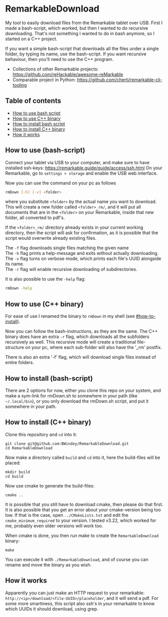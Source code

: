 # RemarkableDownload
My tool to easily download files from the Remarkable tablet over USB.
First I made a bash-script, which worked, but then I wanted to do recursive downloading.
That's not something I wanted to do in bash anymore, so I started on a C++ project.

If you want a simple bash-script that downloads all the files under a single folder, by typing its name,
use the bash-script. If you want recursive behaviour, then you'll need to use the C++ program.

- Collections of other Remarkable projects: https://github.com/reHackable/awesome-reMarkable
- Comparable project in Python: https://github.com/cherti/remarkable-cli-tooling

## Table of contents
- [How to use bash script](#how-to-use-bash-script)
- [How to use C++ binary](#how-to-use-c-binary)
- [How to install bash script](#how-to-install-bash-script)
- [How to install C++ binary](#how-to-install-c-binary)
- [How it works](#how-it-works)


## How to use (bash-script)
Connect your tablet via USB to your computer, and make sure to have installed ssh-keys: 
https://remarkable.guide/guide/access/ssh.html
On your Remarkable, go to `settings > storage` and enable the USB web interface.

Now you can use the command on your pc as follows
```bash
rmDown [-h] [-v] <folder>
```
where you substitute `<folder>` by the actual name you want to download.
This will create a new folder called `<folder>_rm/`, and it will put all documents that are in the `<folder>` on your Remarkable, inside that new folder, all converted to pdf's.

If the `<folder>_rm/` directory already exists in your current working directory, then the script will ask for 
confirmation, as it is possible that the script would overwrite already existing files.

The `-f` flag downloads single files matching the given name\
The `-h` flag prints a help-message and exits without actually downloading.\
The `-v` flag turns on verbose mode, which prints each file's UUID alongside its name.\
The `-r` flag will enable recursive downloading of subdirectories.

It is also possible to use the `-help` flag:

```bash
rmDown -help
```


## How to use (C++ binary)
For ease of use I renamed the binary to `rmDown` in my shell (see [#how-to-install](#how-to-install-c-binary)).

Now you can follow the bash-instructions, as they are the same.
The C++ binary does have an extra `-r` flag, which downloads all the subfolders recursively as well.
This recursive mode will create a traditional file-structure on your pc, 
where each sub-folder will also have the '_rm' postfix.

There is also an extra '-f' flag, which will download single files instead of entire folders.


## How to install (bash-script)
There are 2 options for now, either you clone this repo on your system, and make a sym-link for rmDown.sh to somewhere in your path (like `~/.local/bin`), 
or you only download the rmDown.sh script, and put it somewhere in your path.


## How to install (C++ binary)
Clone this repository and `cd` into it:
```shell
git clone git@github.com:BWindey/RemarkableDownload.git
cd RemarkableDownload
```

Now make a directory called `build` and `cd` into it, here the build-files will be placed:
```shell
mkdir build
cd build
```

Now use cmake to generate the build-files:
```shell
cmake ..
```
It is possible that you still have to download cmake, then please do that first. \
It is also possible that you get an error about your cmake-version being too low. 
If that is the case, open `../CMakeLists.txt` and edit the `cmake_minimum_required` to your version. 
I tested v3.22, which worked for me, probably even older versions will work too.

When cmake is done, you then run make to create the `RemarkableDownload` binary:
```shell
make
```

You can execute it with `./RemarkableDownload`, and of course you can rename and move the binary as you wish.


## How it works
Apparently you can just make an HTTP request to your remarkable: `http://<ip>/download/<file-UUID>/placeholder`, and it will send a pdf. 
For some more smartiness, this script also ssh's in your remarkable to know which UUIDs it should download, using grep.
